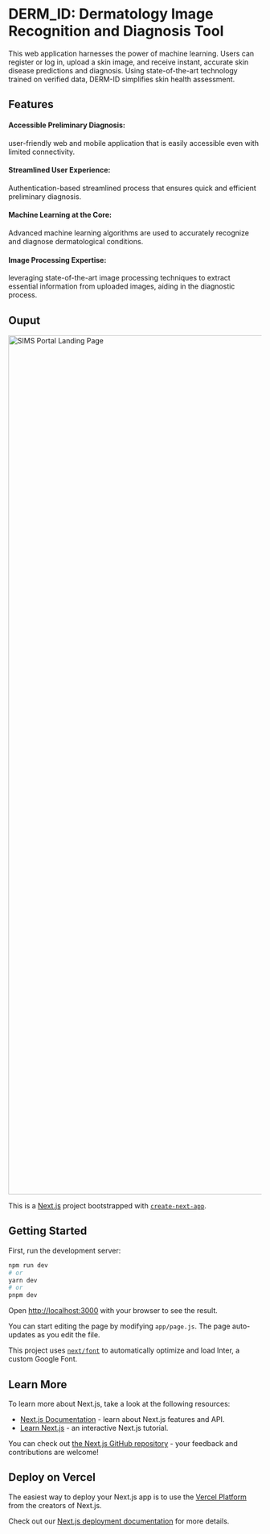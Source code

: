 # DERM_ID: Dermatology Image Recognition and Diagnosis Tool

This web application harnesses the power of machine learning. Users can register or log in, upload a skin image, and receive instant, accurate skin disease predictions and diagnosis. Using state-of-the-art technology trained on verified data, DERM-ID simplifies skin health assessment.

## Features
<h4>Accessible Preliminary Diagnosis:</h4> user-friendly web and mobile application that is easily accessible even with limited connectivity.<br>
<h4>Streamlined User Experience:</h4> Authentication-based streamlined process that ensures quick and efficient preliminary diagnosis.<br>
<h4>Machine Learning at the Core:</h4> Advanced machine learning algorithms are used to accurately recognize and diagnose dermatological conditions.<br> 
<h4>Image Processing Expertise:</h4> leveraging state-of-the-art image processing techniques to extract essential information from uploaded images, aiding in the diagnostic process.<br>


## Ouput

<img width="1705" alt="SIMS Portal Landing Page" src="flask_app_ss.png">

This is a [Next.js](https://nextjs.org/) project bootstrapped with [`create-next-app`](https://github.com/vercel/next.js/tree/canary/packages/create-next-app).

## Getting Started

First, run the development server:

```bash
npm run dev
# or
yarn dev
# or
pnpm dev
```

Open [http://localhost:3000](http://localhost:3000) with your browser to see the result.

You can start editing the page by modifying `app/page.js`. The page auto-updates as you edit the file.

This project uses [`next/font`](https://nextjs.org/docs/basic-features/font-optimization) to automatically optimize and load Inter, a custom Google Font.

## Learn More

To learn more about Next.js, take a look at the following resources:

- [Next.js Documentation](https://nextjs.org/docs) - learn about Next.js features and API.
- [Learn Next.js](https://nextjs.org/learn) - an interactive Next.js tutorial.

You can check out [the Next.js GitHub repository](https://github.com/vercel/next.js/) - your feedback and contributions are welcome!

## Deploy on Vercel

The easiest way to deploy your Next.js app is to use the [Vercel Platform](https://vercel.com/new?utm_medium=default-template&filter=next.js&utm_source=create-next-app&utm_campaign=create-next-app-readme) from the creators of Next.js.

Check out our [Next.js deployment documentation](https://nextjs.org/docs/deployment) for more details.
